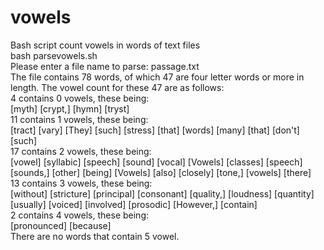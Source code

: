 # vowels
Bash script count vowels in words of text files <br/>
bash parsevowels.sh <br/>
Please enter a file name to parse: passage.txt<br/>
The file contains 78 words, of which 47 are four letter words or more in length. The vowel count for these 47 are as follows:<br/>
4 contains 0 vowels, these being:<br/>
 [myth] [crypt,] [hymn] [tryst]<br/>
11 contains 1 vowels, these being:<br/>
 [tract] [vary] [They] [such] [stress] [that] [words] [many] [that] [don't] [such]<br/>
17 contains 2 vowels, these being:<br/>
 [vowel] [syllabic] [speech] [sound] [vocal] [Vowels] [classes] [speech] [sounds,] [other] [being] [Vowels] [also] [closely] [tone,] [vowels] [there]<br/>
13 contains 3 vowels, these being:<br/>
 [without] [stricture] [principal] [consonant] [quality,] [loudness] [quantity] [usually] [voiced] [involved] [prosodic] [However,] [contain]<br/>
2 contains 4 vowels, these being:<br/>
 [pronounced] [because]<br/>
There are no words that contain 5 vowel.<br/>
